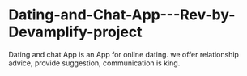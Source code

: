 # Dating-and-Chat-App---Rev-by-Devamplify-project
Dating and chat App is an App for online dating. we offer relationship advice, provide suggestion, communication is king.
